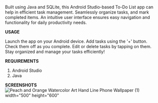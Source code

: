 
Built using Java and SQLite, this Android Studio-based To-Do List app can help in efficient task management. Seamlessly organize tasks, and mark completed items. An intuitive user interface ensures easy navigation and functionality for daily productivity needs.

**USAGE**

Launch the app on your Android device.
Add tasks using the '+' button.
Check them off as you complete.
Edit or delete tasks by tapping on them.
Stay organized and manage your tasks efficiently!

**REQUIREMENTS**
1. Android Studio
2. Java

**SCREENSHOTS**
![Peach and Orange Watercolor Art Hand Line Phone Wallpaper (1)](https://github.com/manvithapula/to-do-list-app/assets/113161233/adc4fafb-f45d-4c21-9666-062e360e539a)  width="500" height="600"


